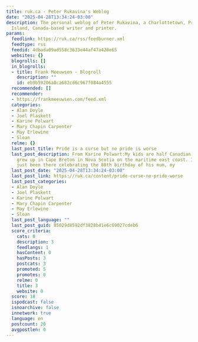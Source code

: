 ```yaml
---
title: ruk.ca - Peter Rukavina's Weblog
date: "2025-04-28T13:34:24-03:00"
description: The personal weblog of Peter Rukavina, a Charlottetown, Prince Edward
  Island, Canada-based writer and printer.
params:
  feedlink: https://ruk.ca/rss/feedburner.xml
  feedtype: rss
  feedid: 4dbada09ad558c3633e44af47a428e65
  websites: {}
  blogrolls: []
  in_blogrolls:
  - title: Frank Meeuwsen - Blogroll
    description: ""
    id: eb9b59206a8ca682cd6c967f084a4555
  recommended: []
  recommender:
  - https://frankmeeuwsen.com/feed.xml
  categories:
  - Alan Doyle
  - Joel Plaskett
  - Karine Polwart
  - Mary Chapin Carpenter
  - May Erlewine
  - Sloan
  relme: {}
  last_post_title: Pride is a curse but no pride is worse
  last_post_description: From Karine Polwart:My kids are half Canadian. Their dad
    grew up in Cape Breton in Nova Scotia on the maritime east coast. Indeed, he’s
    just been there celebrating the 80th birthday of his mum, my
  last_post_date: "2025-04-28T13:34:24-03:00"
  last_post_link: https://ruk.ca/content/pride-curse-no-pride-worse
  last_post_categories:
  - Alan Doyle
  - Joel Plaskett
  - Karine Polwart
  - Mary Chapin Carpenter
  - May Erlewine
  - Sloan
  last_post_language: ""
  last_post_guid: 85029d8592df3828b41e6c69027cdeb6
  score_criteria:
    cats: 0
    description: 3
    feedlangs: 1
    hasContent: 0
    hasPosts: 3
    postcats: 3
    promoted: 5
    promotes: 0
    relme: 0
    title: 3
    website: 0
  score: 18
  ispodcast: false
  isnoarchive: false
  innetwork: true
  language: en
  postcount: 20
  avgpostlen: 0
---
```

